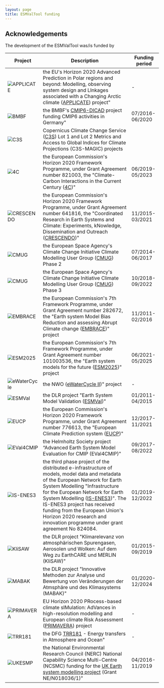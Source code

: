```yaml
---
layout: page
title: ESMValTool funding
---
```


## Acknowledgements

The development of the ESMValTool was/is funded by

| Project | Description | Funding period |
| ------- | ----------- | -------------- |
| ![APPLICATE](/assets/img/APPLICATE_logo_square.png) | the EU's Horizon 2020 Advanced Prediction in Polar regions and beyond: Modelling, observing system design and LInkages associated with a Changing Arctic climate ([APPLICATE](https://applicate-h2020.eu/)) project" | -
| ![BMBF](/assets/img/BMBF_Logo_square.png) | the BMBF's [CMIP6-DICAD](https://c6de.dkrz.de/de-dicad.html/) project funding CMIP6 activities in Germany" | 07/2016-06/2020 |
| ![C3S](/assets/img/climatechange_square.png) | Copernicus Climate Change Service ([C3S](https://climate.copernicus.eu/)) Lot 1 and Lot 2 Metrics and Access to Global Indices for Climate Projections (C3S-MAGIC) projects |
| ![4C](/assets/img/4C_logo_square.png) | the European Commission's Horizon 2020 Framework Programme, under Grant Agreement number 821003, the "Climate-Carbon Interactions in the Current Century ([4C](https://4c-carbon.eu/))" | 06/2019-05/2023 |
| ![CRESCENDO](/assets/img/CRESCENDO_logo_square.png) | the European Commission's Horizon 2020 Framework Programme, under Grant Agreement number 641816, the "Coordinated Research in Earth Systems and Climate: Experiments, kNowledge, Dissemination and Outreach ([CRESCENDO](https://ukesm.ac.uk/crescendo/))" | 11/2015-03/2021 |
| ![CMUG](/assets/img/cmug.jpg) | the European Space Agency's Climate Change Initiative Climate Modelling User Group ([CMUG](https://climate.esa.int/en/projects/cmug/)) Phase 2 | 07/2014-06/2017 |
| ![CMUG](/assets/img/cmug.jpg) | the European Space Agency's Climate Change Initiative Climate Modelling User Group ([CMUG](https://climate.esa.int/en/projects/cmug/)) Phase 3 | 10/2018-09/2022 |
| ![EMBRACE](/assets/img/embrace_square.jpg) | the European Commission's 7th Framework Programme, under Grant Agreement number 282672, the "Earth system Model Bias Reduction and assessing Abrupt Climate change ([EMBRACE](https://cordis.europa.eu/project/id/282672/))" project | 11/2011-02/2016 |
| ![ESM2025](/assets/img/esm2025.jpg) | the European Commission's 7th Framework Programme, under Grant Agreement number 101003536, the "Earth system models for the future ([ESM2025](https://cordis.europa.eu/project/id/101003536/))" project | 06/2021-05/2025 |
| ![eWaterCycle](/assets/img/eWaterCycle_logo_square.png) | the NWO ([eWaterCycle II](https://www.ewatercycle.org/))" project | - |
| ![ESMVal](/assets/img/dlr_square.jpg) | the DLR project "Earth System Model Validation ([ESMVal](http://www.pa.op.dlr.de/ESMVal/))" | 01/2011-04/2015 |
| ![EUCP](/assets/img/EUCP_logo.png) | the European Commission's Horizon 2020 Framework Programme, under Grant Agreement number 776613, the "European Climate Prediction system ([EUCP](https://www.eucp-project.eu/))" | 12/2017-11/2021 |
| ![EVal4CMIP](/assets/img/HGF_Logo_square.png) | the Helmholtz Society project “Advanced Earth System Model Evaluation for CMIP (EVal4CMIP)" | 09/2017-08/2022 |
| ![IS-ENES3](/assets/img/is-enes_square.png) | the third phase project of the distributed e-infrastructure of models, model data and metadata of the European Network for Earth System Modelling "Infrastructure for the European Network for Earth System Modelling ([IS-ENES3](https://is.enes.org/))". The IS-ENES3 project has received funding from the European Union's Horizon 2020 research and innovation programme under grant agreement No 824084. | 01/2019-12/2022 |
| ![KliSAW](/assets/img/dlr_square.jpg) | the DLR project "Klimarelevanz von atmosphärischen Spurengasen, Aerosolen und Wolken: Auf dem Weg zu EarthCARE und MERLIN (KliSAW)" | 01/2015-09/2019 |
| ![MABAK](/assets/img/dlr_square.jpg) | the DLR project "Innovative Methoden zur Analyse und Bewertung von Veränderungen der Atmsphäre und des Klimasystems (MABAK)" | 01/2020-12/2024 |
| ![PRIMAVERA](/assets/img/PRIMAVERA_logo_square.png) | EU Horizon 2020 PRocess-based climate sIMulation: AdVances in high-resolution modelling and European climate Risk Assessment ([PRIMAVERA](https://www.primavera-h2020.eu/)) project | - |
| ![TRR181](/assets/img/trr181_logo.png) | the DFG [TRR181](https://www.trr-energytransfers.de/) - Energy transfers in Atmosphere and Ocean" | - |
| ![UKESMP](/assets/img/UKRI-Logo_square.png) | the National Environmental Research Council (NERC) National Capability Science Multi-Centre (NCSMC) funding for the [UK Earth system modelling project](https://gtr.ukri.org/projects?ref=NE%2FN018036%2F1#/tabOverview) (Grant NE/N018036/1)" | 04/2016-11/2019 |
